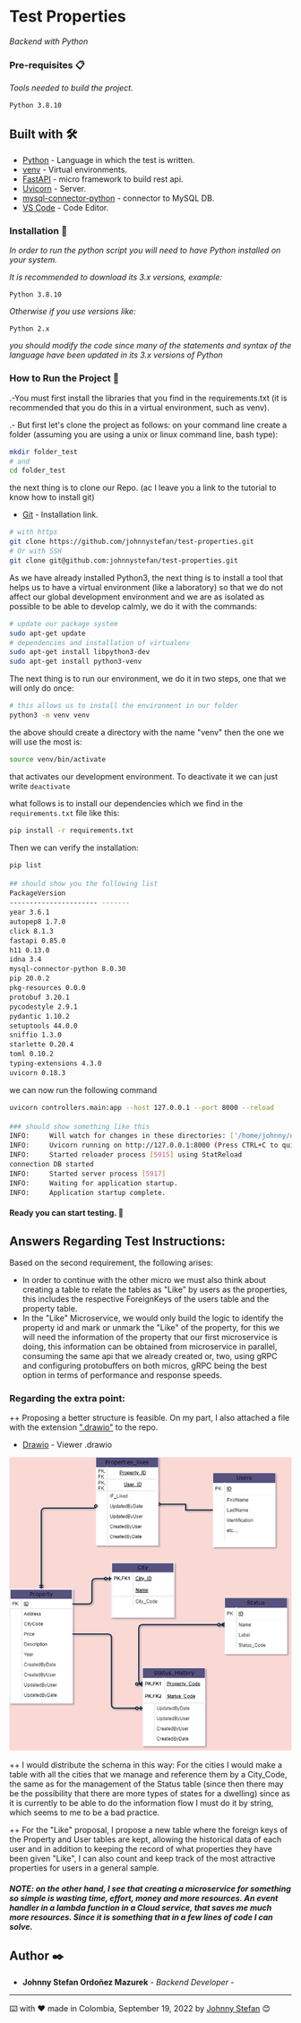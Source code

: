 # Test Properties

_Backend with Python_

### Pre-requisites 📋

_Tools needed to build the project._

```
Python 3.8.10
```

## Built with 🛠️

* [Python](https://www.python.org/downloads/) - Language in which the test is written.
* [venv](https://docs.python.org/3/library/venv.html) - Virtual environments.
* [FastAPI](https://fastapi.tiangolo.com/) - micro framework to build rest api.
* [Uvicorn](https://www.uvicorn.org/) - Server.
* [mysql-connector-python](https://dev.mysql.com/doc/connector-python/en/) - connector to MySQL DB.
* [VS Code](https://code.visualstudio.com/) - Code Editor.


### Installation 🔧

_In order to run the python script you will need to have Python installed on your system._

_It is recommended to download its 3.x versions, example:_

```
Python 3.8.10
```

_Otherwise if you use versions like:_

```
Python 2.x
```

_you should modify the code since many of the statements and syntax of the language have been updated in its 3.x versions of Python_
### How to Run the Project 📌

.-You must first install the libraries that you find in the requirements.txt (it is recommended that you do this in a virtual environment, such as venv).

.- But first let's clone the project as follows:
    on your command line create a folder (assuming you are using a unix or linux command line, bash type):

```bash
mkdir folder_test
# and
cd folder_test
```
the next thing is to clone our Repo. (ac I leave you a link to the tutorial to know how to install git)
* [Git](https://git-scm.com/book/en/v2/Getting-Started-Installing-Git) - Installation link.

```bash
# with https
git clone https://github.com/johnnystefan/test-properties.git
# Or with SSH
git clone git@github.com:johnnystefan/test-properties.git
```
As we have already installed Python3, the next thing is to install a tool that helps us to have a virtual environment (like a laboratory) so that we do not affect our global development environment and we are as isolated as possible to be able to develop calmly, we do it with the commands:

```bash
# update our package system
sudo apt-get update
# dependencies and installation of virtualenv
sudo apt-get install libpython3-dev
sudo apt-get install python3-venv
```
The next thing is to run our environment, we do it in two steps, one that we will only do once:
```bash
# this allows us to install the environment in our folder
python3 -m venv venv
```
the above should create a directory with the name "venv"
then the one we will use the most is:
```bash
source venv/bin/activate
```
that activates our development environment. To deactivate it we can just write `deactivate`

what follows is to install our dependencies which we find in the `requirements.txt` file like this:

```bash
pip install -r requirements.txt
```
Then we can verify the installation:
```bash
pip list

## should show you the following list
PackageVersion
---------------------- -------
year 3.6.1
autopep8 1.7.0
click 8.1.3
fastapi 0.85.0
h11 0.13.0
idna 3.4
mysql-connector-python 8.0.30
pip 20.0.2
pkg-resources 0.0.0
protobuf 3.20.1
pycodestyle 2.9.1
pydantic 1.10.2
setuptools 44.0.0
sniffio 1.3.0
starlette 0.20.4
toml 0.10.2
typing-extensions 4.3.0
uvicorn 0.18.3
```
we can now run the following command
```bash
uvicorn controllers.main:app --host 127.0.0.1 --port 8000 --reload

### should show something like this
INFO:     Will watch for changes in these directories: ['/home/johnny/development/test_habi']
INFO:     Uvicorn running on http://127.0.0.1:8000 (Press CTRL+C to quit)
INFO:     Started reloader process [5915] using StatReload
connection DB started
INFO:     Started server process [5917]
INFO:     Waiting for application startup.
INFO:     Application startup complete.
```

#### Ready you can start testing. 🚀

## Answers Regarding Test Instructions:

Based on the second requirement, the following arises:

+ In order to continue with the other micro we must also think about creating a table to relate the tables as "Like" by users as the properties, this includes the respective ForeignKeys of the users table and the property table.
+ In the "Like" Microservice, we would only build the logic to identify the property id and mark or unmark the "Like" of the property, for this we will need the information of the property that our first microservice is doing, this information can be obtained from microservice in parallel, consuming the same api that we already created or, two, using gRPC and configuring protobuffers on both micros, gRPC being the best option in terms of performance and response speeds.
### Regarding the extra point:
++ Proposing a better structure is feasible. On my part, I also attached a file with the extension [".drawio"](https://github.com/johnnystefan/test-properties/blob/main/Drawio/model.drawio) to the repo.

* [Drawio](https://drawio-app.com/) - Viewer .drawio

![My Remote Image](https://github.com/johnnystefan/test-properties/blob/main/MER_Properties.png)

++ I would distribute the schema in this way: For the cities I would make a table with all the cities that we manage and reference them by a City_Code, the same as for the management of the Status table (since then there may be the possibility that there are more types of states for a dwelling) since as it is currently to be able to do the information flow I must do it by string, which seems to me to be a bad practice.

++ For the "Like" proposal, I propose a new table where the foreign keys of the Property and User tables are kept, allowing the historical data of each user and in addition to keeping the record of what properties they have been given "Like", I can also count and keep track of the most attractive properties for users in a general sample.

##### NOTE: on the other hand, I see that creating a microservice for something so simple is wasting time, effort, money and more resources. An event handler in a lambda function in a Cloud service, that saves me much more resources. Since it is something that in a few lines of code I can solve.

## Author ✒️

* **Johnny Stefan Ordoñez Mazurek** - *Backend Developer* -

---
⌨️ with ❤️ made in Colombia, September 19, 2022 by [Johnny Stefan](https://github.com/johnnystefan) 😊